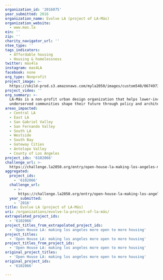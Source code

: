 ```yaml
---
organization_id: '2016075'
year_submitted: 2016
organization_name: Evolve LA (project of LA-Más)
organization_website:
  - www.mas.la
ein: ''
zip: ''
charity_navigator_url: ''
ntee_type: ''
tags_indicators:
  - Affordable housing
  - Housing & homelessness
twitter: mas4la
instagram: mas4LA
facebook: none
org_type: Nonprofit
project_image: >-
  https://skild-prod.s3.amazonaws.com/myla2050/images/custom540/0674973265741-team91.png
project_video: ''
org_summary: >-
  LA-Más is a non-profit urban design organization that helps lower-income and
  underserved communities shape their future through policy and architecture.
areas_impacted:
  - Central LA
  - East LA
  - San Gabriel Valley
  - San Fernando Valley
  - South LA
  - Westside
  - South Bay
  - Gateway Cities
  - Antelope Valley
  - County of Los Angeles
project_ids: '6102066'
challenge_url: >-
  https://challenge.la2050.org/entry/open-house-la-making-los-angeles-more-open-to-more-housing
aggregated:
  project_ids:
    - '6102066'
  challenge_url:
    - >-
      https://challenge.la2050.org/entry/open-house-la-making-los-angeles-more-open-to-more-housing
  year_submitted:
    - '2016'
title: Evolve LA (project of LA-Más)
uri: /organizations/evolve-la-project-of-la-más/
extrapolated_project_ids:
  - '6102066'
project_titles_from_extrapolated_project_ids:
  - 'Open House LA: making los angeles more open to more housing'
project_titles:
  - 'Open House LA: making los angeles more open to more housing'
project_titles_from_project_ids:
  - 'Open House LA: making los angeles more open to more housing'
original_project_titles:
  - 'Open House LA: making los angeles more open to more housing'
original_project_ids:
  - '6102066'

---
```

